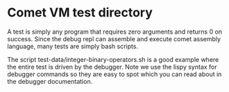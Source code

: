 # Comet VM test directory

A test is simply any program that requires zero arguments and returns
0 on success. Since the debug repl can assemble and execute comet
assembly language, many tests are simply bash scripts.

The script test-data/integer-binary-operators.sh is a good example
where the entire test is driven by the debugger. Note we use the lispy
syntax for debugger commands so they are easy to spot which you can
read about in the debugger documentation.




